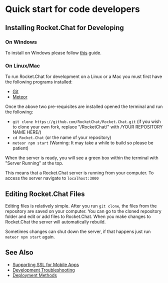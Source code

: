 # Quick start for code developers

## Installing Rocket.Chat for Developing

### On Windows

To install on Windows please follow [this](https://docs.rocket.chat/installation/manual-installation/windows-server/) guide.

### On Linux/Mac

To run Rocket.Chat for development on a Linux or a Mac you must first have the following programs installed:

- [Git](https://git-scm.com/book/en/v2/Getting-Started-Installing-Git)
- [Meteor](https://www.meteor.com/install)

Once the above two pre-requisites are installed opened the terminal and run the following:

- `git clone https://github.com/RocketChat/Rocket.Chat.git` (if you wish to clone your own fork, replace "/RocketChat/" with /YOUR REPOSITORY NAME HERE/)
- `cd Rocket.Chat` (or the name of your repository)
- `meteor npm start` (Warning: It may take a while to build so please be patient)

When the server is ready, you will see a green box within the terminal with "Server Running" at the top.

This means that a Rocket.Chat server is running from your computer. To access the server navigate to `localhost:3000`

## Editing Rocket.Chat Files

Editing files is relatively simple. After you run `git clone`, the files from the repository are saved on
your computer. You can go to the cloned repository folder and edit or add files to Rocket.Chat.
When you make changes to Rocket.Chat the server will automatically rebuild.

Sometimes changes can shut down the server, if that happens just run `meteor npm start` again.

## See Also

- [Supporting SSL for Mobile Apps](../mobile-apps/supporting-SSL/)
- [Development Troubleshooting](../../developer-guides/troubleshooting/)
- [Deployment Methods](../../installation/paas-deployments/)
